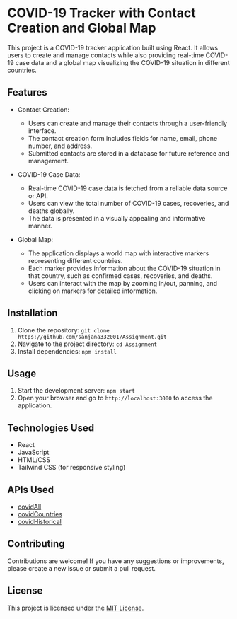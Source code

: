 # COVID-19 Tracker with Contact Creation and Global Map

This project is a COVID-19 tracker application built using React. It allows users to create and manage contacts while also providing real-time COVID-19 case data and a global map visualizing the COVID-19 situation in different countries.

## Features

- Contact Creation:
  - Users can create and manage their contacts through a user-friendly interface.
  - The contact creation form includes fields for name, email, phone number, and address.
  - Submitted contacts are stored in a database for future reference and management.

- COVID-19 Case Data:
  - Real-time COVID-19 case data is fetched from a reliable data source or API.
  - Users can view the total number of COVID-19 cases, recoveries, and deaths globally.
  - The data is presented in a visually appealing and informative manner.

- Global Map:
  - The application displays a world map with interactive markers representing different countries.
  - Each marker provides information about the COVID-19 situation in that country, such as confirmed cases, recoveries, and deaths.
  - Users can interact with the map by zooming in/out, panning, and clicking on markers for detailed information.

## Installation

1. Clone the repository: `git clone https://github.com/sanjana332001/Assignment.git`
2. Navigate to the project directory: `cd Assignment`
3. Install dependencies: `npm install`

## Usage

1. Start the development server: `npm start`
2. Open your browser and go to `http://localhost:3000` to access the application.

## Technologies Used

- React
- JavaScript
- HTML/CSS
- Tailwind CSS (for responsive styling)

## APIs Used


- [covidAll]("https://disease.sh/v3/covid-19/all")
- [covidCountries]("https://disease.sh/v3/covid-19/countries")
- [covidHistorical]("https://disease.sh/v3/covid-19/historical/all?lastdays=all")
## Contributing

Contributions are welcome! If you have any suggestions or improvements, please create a new issue or submit a pull request.

## License

This project is licensed under the [MIT License](LICENSE).
